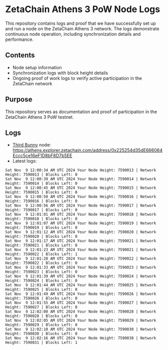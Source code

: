 # ZetaChain Athens 3 PoW Node Logs
This repository contains logs and proof that we have successfully set up and run a node on the ZetaChain Athens 3 network. The logs demonstrate continuous node operation, including synchronization details and performance.

## Contents
- Node setup information
- Synchronization logs with block height details
- Ongoing proof of work logs to verify active participation in the ZetaChain network

## Purpose
This repository serves as documentation and proof of participation in the ZetaChain Athens 3 PoW testnet.

## Logs

- [Third Bunny](https://thirdbunny.xyz/) node: https://athens.explorer.zetachain.com/address/0x225254d35dE666064Eccc5ce16eF1D8bF8D7b5EE
- Latest logs:
```
Sat Nov  9 12:00:34 AM UTC 2024 Your Node Height: 7590013 | Network Height: 7590013 | Blocks Left: 0
Sat Nov  9 12:00:39 AM UTC 2024 Your Node Height: 7590014 | Network Height: 7590014 | Blocks Left: 0
Sat Nov  9 12:00:45 AM UTC 2024 Your Node Height: 7590015 | Network Height: 7590015 | Blocks Left: 0
Sat Nov  9 12:00:50 AM UTC 2024 Your Node Height: 7590016 | Network Height: 7590016 | Blocks Left: 0
Sat Nov  9 12:00:56 AM UTC 2024 Your Node Height: 7590017 | Network Height: 7590017 | Blocks Left: 0
Sat Nov  9 12:01:01 AM UTC 2024 Your Node Height: 7590018 | Network Height: 7590018 | Blocks Left: 0
Sat Nov  9 12:01:07 AM UTC 2024 Your Node Height: 7590019 | Network Height: 7590019 | Blocks Left: 0
Sat Nov  9 12:01:12 AM UTC 2024 Your Node Height: 7590020 | Network Height: 7590020 | Blocks Left: 0
Sat Nov  9 12:01:17 AM UTC 2024 Your Node Height: 7590021 | Network Height: 7590021 | Blocks Left: 0
Sat Nov  9 12:01:23 AM UTC 2024 Your Node Height: 7590021 | Network Height: 7590022 | Blocks Left: 1
Sat Nov  9 12:01:28 AM UTC 2024 Your Node Height: 7590022 | Network Height: 7590022 | Blocks Left: 0
Sat Nov  9 12:01:33 AM UTC 2024 Your Node Height: 7590023 | Network Height: 7590023 | Blocks Left: 0
Sat Nov  9 12:01:39 AM UTC 2024 Your Node Height: 7590024 | Network Height: 7590024 | Blocks Left: 0
Sat Nov  9 12:01:44 AM UTC 2024 Your Node Height: 7590025 | Network Height: 7590025 | Blocks Left: 0
Sat Nov  9 12:01:49 AM UTC 2024 Your Node Height: 7590026 | Network Height: 7590026 | Blocks Left: 0
Sat Nov  9 12:01:55 AM UTC 2024 Your Node Height: 7590027 | Network Height: 7590027 | Blocks Left: 0
Sat Nov  9 12:02:00 AM UTC 2024 Your Node Height: 7590028 | Network Height: 7590028 | Blocks Left: 0
Sat Nov  9 12:02:05 AM UTC 2024 Your Node Height: 7590029 | Network Height: 7590029 | Blocks Left: 0
Sat Nov  9 12:02:10 AM UTC 2024 Your Node Height: 7590030 | Network Height: 7590030 | Blocks Left: 0
Sat Nov  9 12:02:16 AM UTC 2024 Your Node Height: 7590030 | Network Height: 7590031 | Blocks Left: 1
```
